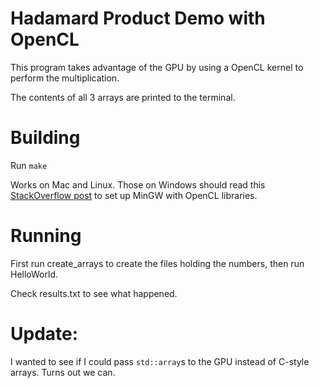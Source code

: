 # Hadamard Product Demo with OpenCL

This program takes advantage of the GPU by using a OpenCL kernel to perform the multiplication.

The contents of all 3 arrays are printed to the terminal.

# Building

Run `make`

Works on Mac and Linux.
Those on Windows should read this [StackOverflow post](https://stackoverflow.com/questions/23173374/configure-opencl-under-cygwin) to set up MinGW with OpenCL libraries.

# Running

First run create_arrays to create the files holding the numbers, then run HelloWorld.

Check results.txt to see what happened.

# Update:

I wanted to see if I could pass `std::array`s to the GPU instead of C-style arrays. Turns out we can.
